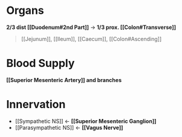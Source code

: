 # Organs
**2/3 dist [[Duodenum#2nd Part]]** -> **1/3 prox. [[Colon#Transverse]]**
> [[Jejunum]], [[Ileum]], [[Caecum]], [[Colon#Ascending]]

# Blood Supply
**[[Superior Mesenteric Artery]] and branches**

# Innervation
- [[Sympathetic NS]] <- **[[Superior Mesenteric Ganglion]]**
- [[Parasympathetic NS]] <- **[[Vagus Nerve]]**